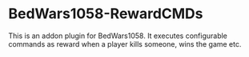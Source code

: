 # BedWars1058-RewardCMDs

This is an addon plugin for BedWars1058. It executes configurable commands as reward when a player kills someone, wins the game etc.